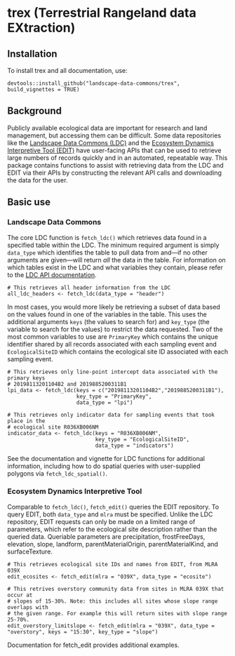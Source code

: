 # trex (**T**errestrial **R**angeland data **EX**traction)

## Installation

To install trex and all documentation, use:

`devtools::install_github("landscape-data-commons/trex", build_vignettes = TRUE)`

## Background

Publicly available ecological data are important for research and land management, but accessing them can be difficult. Some data repositories like the [Landscape Data Commons (LDC)](https://landscapedatacommons.org/) and the [Ecosystem Dynamics Interpretive Tool (EDIT)](https://edit.jornada.nmsu.edu/) have user-facing APIs that can be used to retrieve large numbers of records quickly and in an automated, repeatable way. This package contains functions to assist with retrieving data from the LDC and EDIT via their APIs by constructing the relevant API calls and downloading the data for the user.

## Basic use

### Landscape Data Commons

The core LDC function is `fetch_ldc()` which retrieves data found in a specified table within the LDC. The minimum required argument is simply `data_type` which identifies the table to pull data from and—if no other arguments are given—will return *all* the data in the table. For information on which tables exist in the LDC and what variables they contain, please refer to the [LDC API documentation](https://api.landscapedatacommons.org/api-docs).

```
# This retrieves all header information from the LDC
all_ldc_headers <- fetch_ldc(data_type = "header")
```

In most cases, you would more likely be retrieving a subset of data based on the values found in one of the variables in the table. This uses the additional arguments `keys` (the values to search for) and `key_type` (the variable to search for the values) to restrict the data requested. Two of the most common variables to use are `PrimaryKey` which contains the unique identifier shared by all records associated with each sampling event and `EcologicalSiteID` which contains the ecological site ID associated with each sampling event.

```
# This retrieves only line-point intercept data associated with the primary keys
# 20198113201104B2 and 2019885200311B1
lpi_data <- fetch_ldc(keys = c("20198113201104B2","2019885200311B1"),
                      key_type = "PrimaryKey",
                      data_type = "lpi")

# This retrieves only indicator data for sampling events that took place in the
# ecological site R036XB006NM
indicator_data <- fetch_ldc(keys = "R036XB006NM",
                            key_type = "EcologicalSiteID",
                            data_type = "indicators")
```

See the documentation and vignette for LDC functions for additional information, including how to do spatial queries with user-supplied polygons via `fetch_ldc_spatial()`.

### Ecosystem Dynamics Interpretive Tool

Comparable to `fetch_ldc()`, `fetch_edit()` queries the EDIT repository. To query EDIT, both `data_type` and `mlra` must be specified. Unlike the LDC repository, EDIT requests can only be made on a limited range of parameters, which refer to the ecological site description rather than the queried data. Queriable parameters are precipitation, frostFreeDays, elevation, slope, landform, parentMaterialOrigin, parentMaterialKind, and surfaceTexture.

```
# This retrieves ecological site IDs and names from EDIT, from MLRA 039X
edit_ecosites <- fetch_edit(mlra = "039X", data_type = "ecosite")

# This retrives overstory community data from sites in MLRA 039X that occur at 
# slopes of 15-30%. Note: this includes all sites whose slope range overlaps with 
# the given range. For example this will return sites with slope range 25-70%.
edit_overstory_limitslope <- fetch_edit(mlra = "039X", data_type = "overstory", keys = "15:30", key_type = "slope")

```

Documentation for fetch_edit provides additional examples.